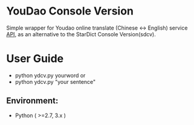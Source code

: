 # YouDao Console Version
Simple wrapper for Youdao online translate (Chinese <-> English) service [API](http://fanyi.youdao.com/openapi?path=data-mode), as an alternative to the StarDict Console Version(sdcv).

# User Guide
 * python ydcv.py yourword
or
 * python ydcv.py "your sentence"

## Environment:
 * Python ( >=2.7, 3.x )
